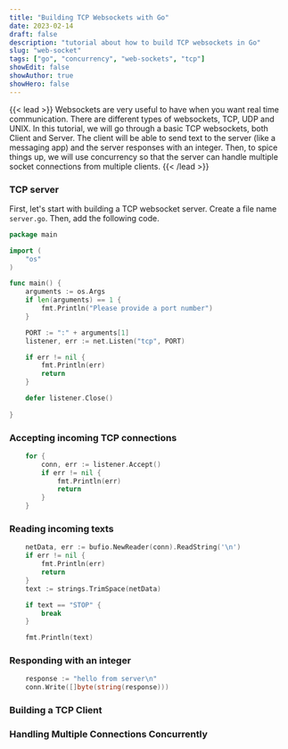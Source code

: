 ```yaml
---
title: "Building TCP Websockets with Go"
date: 2023-02-14
draft: false
description: "tutorial about how to build TCP websockets in Go"
slug: "web-socket"
tags: ["go", "concurrency", "web-sockets", "tcp"]
showEdit: false
showAuthor: true
showHero: false
---
```

{{< lead >}}
Websockets are very useful to have when you want real time communication. There are different types of websockets, TCP, UDP and UNIX. In this tutorial, we will go through a basic TCP websockets, both Client and Server. The client will be able to send text to the server (like a messaging app) and the server responses with an integer. Then, to spice things up, we will use concurrency so that the server can handle multiple socket connections from multiple clients.
{{< /lead >}}

### TCP server

First, let's start with building a TCP websocket server. Create a file name `server.go`. Then, add the following code.

```go
package main

import (
    "os"
)

func main() {
    arguments := os.Args
    if len(arguments) == 1 {
        fmt.Println("Please provide a port number")
    } 

    PORT := ":" + arguments[1]
    listener, err := net.Listen("tcp", PORT)

    if err != nil {
        fmt.Println(err)
        return
    }

    defer listener.Close()
    
}
```

### Accepting incoming TCP connections

```go
    for {
        conn, err := listener.Accept()
        if err != nil {
            fmt.Println(err)
            return
        }
    }
```

### Reading incoming texts

```go
    netData, err := bufio.NewReader(conn).ReadString('\n')
    if err != nil {
        fmt.Println(err)
        return
    }
    text := strings.TrimSpace(netData)

    if text == "STOP" {
        break
    }

    fmt.Println(text)
```


### Responding with an integer
```go
    response := "hello from server\n"
    conn.Write([]byte(string(response)))
```

### Building a TCP Client


### Handling Multiple Connections Concurrently